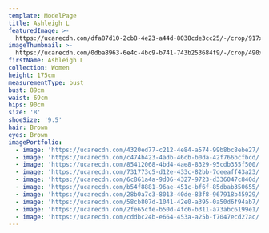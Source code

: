 ```yaml
---
template: ModelPage
title: Ashleigh L
featuredImage: >-
  https://ucarecdn.com/dfa87d10-2cb8-4e23-a44d-8038cde3cc25/-/crop/917x367/0,55/-/preview/
imageThumbnail: >-
  https://ucarecdn.com/0dba8963-6e4c-4bc9-b741-743b253684f9/-/crop/490x481/0,0/-/preview/
firstName: Ashleigh L
collection: Women
height: 175cm
measurementType: bust
bust: 89cm
waist: 69cm
hips: 90cm
size: '8'
shoeSize: '9.5'
hair: Brown
eyes: Brown
imagePortfolio:
  - image: 'https://ucarecdn.com/4320ed77-c212-4e84-a574-99b8bc8ebe27/'
  - image: 'https://ucarecdn.com/c474b423-4adb-46cb-b0da-42f766bcfbcd/'
  - image: 'https://ucarecdn.com/85412068-4bd4-4ae8-8329-95cdb355f500/'
  - image: 'https://ucarecdn.com/731773c5-d12e-433c-82bb-7deeaff43a23/'
  - image: 'https://ucarecdn.com/6c861a4a-9d06-4327-9723-d336047c840d/'
  - image: 'https://ucarecdn.com/b54f8881-96ae-451c-bf6f-85dbab350655/'
  - image: 'https://ucarecdn.com/28b0a7c3-8013-40de-83f8-967918b45929/'
  - image: 'https://ucarecdn.com/58cb807d-1041-42e0-a395-0a50d6f94ab7/'
  - image: 'https://ucarecdn.com/2fe65cfe-b50d-4fc6-b311-a73abc6199e1/'
  - image: 'https://ucarecdn.com/cddbc24b-e664-453a-a25b-f7047ecd27ac/'
---
```


